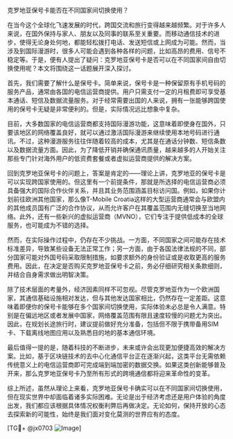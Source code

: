 克罗地亚保号卡能否在不同国家间切换使用？

在当今这个全球化飞速发展的时代，跨国交流和旅行变得越来越频繁。对于许多人来说，在国外保持与家人、朋友以及同事的联系至关重要。而移动通信技术的进步，使得无论身处何地，都能轻松拨打电话、发送短信或上网成为可能。然而，当涉及到国际漫游时，很多人可能会遇到各种各样的问题，比如高昂的费用、信号不稳定等。于是，便有人提出了疑问：克罗地亚保号卡是否可以在不同国家间自由切换使用呢？本文将围绕这一话题展开深入探讨。

首先，我们需要了解什么是保号卡。简单来说，保号卡是一种保留原有手机号码的服务产品，通常由各国的电信运营商提供。用户只需支付一定的月租费即可享受基本通话、短信及数据流量服务。对于经常需要出国的人来说，拥有一张能够跨国使用的保号卡无疑是非常便利的。但是，实际情况远比想象中复杂。

目前，大多数国家的电信运营商都支持国际漫游功能，这意味着即使身在国外，只要该地区的网络覆盖良好，就可以通过激活国际漫游来继续使用本地号码进行通讯。不过，这种漫游服务往往伴随着较高的成本，尤其是在通话分钟数、短信条数以及数据流量方面。因此，为了降低开销并确保通讯质量，越来越多的人开始关注那些专门针对海外用户的低资费套餐或者虚拟运营商提供的解决方案。

回到克罗地亚保号卡的问题上，答案是肯定的——理论上讲，克罗地亚的保号卡是可以实现跨国家使用的。但这里有一个前提条件，那就是所选择的电信运营商必须具备强大的国际合作伙伴关系，并且其业务范围涵盖目标访问国。例如，如果你计划前往欧洲其他国家，那么像T-Mobile Croatia这样的大型运营商通常会与欧盟内的其他成员国有广泛的合作协议，从而允许客户在其覆盖范围内无缝切换至当地网络。此外，还有一些新兴的虚拟运营商（MVNO），它们专注于提供低成本的全球服务，也可能成为不错的选择。

然而，在实际操作过程中，仍存在不少挑战。一方面，不同国家之间可能存在技术标准差异，导致某些设备无法正常工作；另一方面，由于各国法律法规的不同，部分国家可能对外国号码采取限制措施，如要求额外的身份验证或是收取更高的服务费用。因此，在决定是否购买克罗地亚保号卡之前，务必仔细研究相关条款细则，并结合自身需求做出明智决策。

除了技术层面的考量外，经济因素同样不可忽视。尽管克罗地亚作为一个欧洲国家，其通信基础设施相对发达，但与其他发达国家相比，仍然存在一定差距。这意味着即便你的保号卡能够在多个国家间切换使用，实际体验未必总是令人满意。特别是在偏远地区或者发展中国家，网络覆盖范围有限且速度较慢的问题尤为突出。因此，在规划长途旅行时，建议提前做好充分准备，包括但不限于携带备用SIM卡、下载离线地图应用以及熟悉目的地的基本通信环境。

最后值得一提的是，随着科技的不断进步，未来或许会出现更加便捷高效的解决方案。比如，基于区块链技术的去中心化通信平台正在逐渐兴起，这类平台无需依赖传统意义上的电信运营商即可完成端到端加密的数据交换。如果这类创新能够普及开来，那么克罗地亚保号卡乃至所有形式的跨境通信都将迎来革命性的变革。

综上所述，虽然从理论上来看，克罗地亚保号卡确实可以在不同国家间切换使用，但在现实世界中却面临着诸多实际困难。无论是出于经济考虑还是用户体验的角度出发，我们都应该根据具体情况权衡利弊后再做决定。无论如何，保持开放的心态去探索新的可能性，始终是我们面对变化莫测的世界应有的态度。

[TG💪+ @jx0703 ![Image](https://github.com/user-attachments/assets/dbca1d08-cadb-493c-b0ec-ad6f7a83f270)]